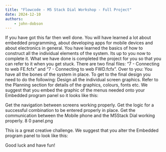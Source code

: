 ```yaml
---
title: "Flowcode - M5 Stack Dial Workshop - Full Project"
date: 2024-12-10
authors:
    - john-dobson
---
```


If you have got this far then well done. You will have learned a
lot about embedded programming, about developing apps for
mobile devices and about electronics in general. You have
learned the basics of how to construct all the individual
elements of the system. Its up to you now to complete it.
What we have done is completed the project for you so that
you can refer to it when you get stuck. There are two final files:
“7 - Connecting to web FE.fcfx” and “7 - Connecting to web
FWD.fcfx”.
Over to you:
You have all the bones of the system in place. To get to the
final design you need to do the following:
Design all the individual screen graphics. Refer to the Planning
    section for details of the graphics, colours, fonts etc. We
    suggest that you embed the graphic of the menus needed
    onto your Embedded program panel so it looks like this:

Get the navigation between screens working properly.
Get the logic for a successful combination to be entered
   properly in place.
Get the communication between the Mobile phone and the
   M5Stack Dial working properly.                 8 0 panel.png



This is a great creative challenge. We suggest that you alter
the Embedded program panel to look like this:

Good luck and have fun!

